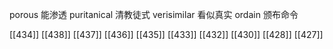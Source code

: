 




porous 能渗透
puritanical 清教徒式
verisimilar 看似真实
ordain 颁布命令

[[434]]
[[438]]
[[437]]
[[436]]
[[435]]
[[433]]
[[432]]
[[430]]
[[428]]
[[427]]